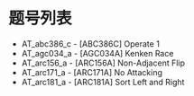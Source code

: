 # 题号列表

- AT_abc386_c - [ABC386C] Operate 1
- AT_agc034_a - [AGC034A] Kenken Race
- AT_arc156_a - [ARC156A] Non-Adjacent Flip
- AT_arc171_a - [ARC171A] No Attacking
- AT_arc181_a - [ARC181A] Sort Left and Right
